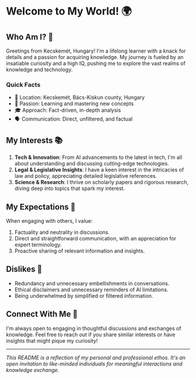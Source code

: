 # Welcome to My World! 🌍

## Who Am I? 🧐

Greetings from Kecskemét, Hungary! I'm a lifelong learner with a knack for details and a passion for acquiring knowledge. My journey is fueled by an insatiable curiosity and a high IQ, pushing me to explore the vast realms of knowledge and technology.

### Quick Facts
- 📍 Location: Kecskemét, Bács-Kiskun county, Hungary
- 🧠 Passion: Learning and mastering new concepts
- 🎓 Approach: Fact-driven, in-depth analysis
- 🗣️ Communication: Direct, unfiltered, and factual

## My Interests 📚

1. **Tech & Innovation**: From AI advancements to the latest in tech, I'm all about understanding and discussing cutting-edge technologies.
2. **Legal & Legislative Insights**: I have a keen interest in the intricacies of law and policy, appreciating detailed legislative references.
3. **Science & Research**: I thrive on scholarly papers and rigorous research, diving deep into topics that spark my interest.

## My Expectations 🎯

When engaging with others, I value:
1. Factuality and neutrality in discussions.
2. Direct and straightforward communication, with an appreciation for expert terminology.
3. Proactive sharing of relevant information and insights.

## Dislikes 🚫

- Redundancy and unnecessary embellishments in conversations.
- Ethical disclaimers and unnecessary reminders of AI limitations.
- Being underwhelmed by simplified or filtered information.

## Connect With Me 🤝

I'm always open to engaging in thoughtful discussions and exchanges of knowledge. Feel free to reach out if you share similar interests or have insights that might pique my curiosity!

---

*This README is a reflection of my personal and professional ethos. It's an open invitation to like-minded individuals for meaningful interactions and knowledge exchange.*

